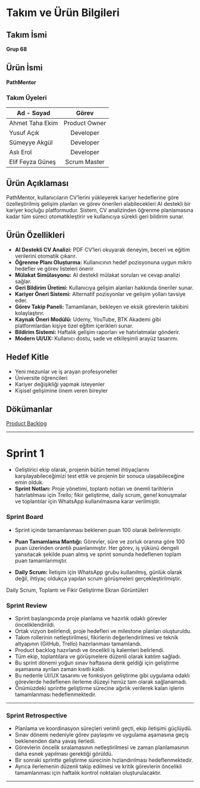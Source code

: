 # Takım ve Ürün Bilgileri
## Takım İsmi
**Grup 68**

## Ürün İsmi
**PathMentor**

### Takım Üyeleri
| Ad - Soyad    | Görev           |
| ------------- |:-------------:|
| Ahmet Taha Ekim    | Product Owner |
| Yusuf Açık    | Developer |
| Sümeyye	Akgül   | Developer |
| Aslı Erol     | Developer |
| Elif Feyza Güneş | Scrum Master      |

## Ürün Açıklaması
PathMentor, kullanıcıların CV’lerini yükleyerek kariyer hedeflerine göre özelleştirilmiş gelişim planları ve görev önerileri alabilecekleri AI destekli bir kariyer koçluğu platformudur. Sistem, CV analizinden öğrenme planlamasına kadar tüm süreci otomatikleştirir ve kullanıcıya sürekli geri bildirim sunar.

## Ürün Özellikleri

- **AI Destekli CV Analizi:** PDF CV’leri okuyarak deneyim, beceri ve eğitim verilerini otomatik çıkarır.
- **Öğrenme Planı Oluşturma:** Kullanıcının hedef pozisyonuna uygun mikro hedefler ve görev listeleri önerir.
- **Mülakat Simülasyonu:** AI destekli mülakat soruları ve cevap analizi sağlar.
- **Geri Bildirim Üretimi:** Kullanıcıya gelişim alanları hakkında öneriler sunar.
- **Kariyer Öneri Sistemi:** Alternatif pozisyonlar ve gelişim yolları tavsiye eder.
- **Görev Takip Paneli:** Tamamlanan, bekleyen ve eksik görevlerin takibini kolaylaştırır.
- **Kaynak Öneri Modülü:** Udemy, YouTube, BTK Akademi gibi platformlardan kişiye özel eğitim içerikleri sunar.
- **Bildirim Sistemi:** Haftalık gelişim raporları ve hatırlatmalar gönderir.
- **Modern UI/UX:** Kullanıcı dostu, sade ve etkileşimli arayüz tasarımı.

## Hedef Kitle
- Yeni mezunlar ve iş arayan profesyoneller
- Üniversite öğrencileri
- Kariyer değişikliği yapmak isteyenler
- Kişisel gelişimine önem veren bireyler
  
## Dökümanlar
[Product Backlog](https://docs.google.com/document/d/1sP4ATmXhpBwG6lLdbFl9Ap5QrwLwr3Z1ELlGYSy_xB0/edit?tab=t.0)


  ---
# Sprint 1
*  Geliştirici ekip olarak, projenin bütün temel ihtiyaçlarını karşılayabileceğimizi test ettik ve projenin bir sonuca ulaşabileceğine emin olduk.
* **Sprint Notları:** Proje yönetimi, toplantı notları ve önemli tarihlerin hatırlatılması için Trello; fikir geliştirme, daily scrum, genel konuşmalar ve toplantılar için WhatsApp kullanılmasına karar verilmiştir.
  
### Sprint Board

* Sprint içinde tamamlanması beklenen puan 100 olarak belirlenmiştir.
  
* **Puan Tamamlama Mantığı:** Görevler, süre ve zorluk oranına göre 100 puan üzerinden orantılı puanlanmıştır. Her görev, iş yükünü dengeli yansıtacak şekilde puan almış ve sprint sonunda hedeflenen toplam puan tamamlanmıştır.
* **Daily Scrum:** İletişim için WhatsApp grubu kullanılmış, günlük olarak değil, ihtiyaç oldukça yapılan scrum görüşmeleri gerçekleştirilmiştir.

<summary>Daily Scrum, Toplantı ve Fikir Geliştirme Ekran Görüntüleri</summary>


### Sprint Review

- Sprint başlangıcında proje planlama ve hazırlık odaklı görevler önceliklendirildi.
- Ortak vizyon belirlendi, proje hedefleri ve milestone planları oluşturuldu.
- Takım rollerinin netleştirilmesi, fikirlerin değerlendirilmesi ve teknik altyapının (GitHub, Trello) hazırlanması tamamlandı.
- Product backlog hazırlandı ve öncelikli iş kalemleri belirlendi.
- Tüm ekip, toplantılara ve görüşmelere düzenli olarak katılım sağladı.
- Bu sprint dönemi yoğun sınav haftasına denk geldiği için geliştirme aşamasına ayrılan zaman kısıtlı kaldı.
- Bu nedenle UI/UX tasarımı ve fonksiyon geliştirme gibi uygulama odaklı görevlerde hedeflenen ilerleme düzeyi henüz tam olarak sağlanamadı.
- Önümüzdeki sprintte geliştirme sürecine ağırlık verilerek kalan işlerin tamamlanması hedeflenmektedir.

---

### Sprint Retrospective

- Planlama ve koordinasyon süreçleri verimli geçti, ekip iletişimi güçlüydü.
- Sınav dönemi nedeniyle görev paylaşımı ve uygulama aşamasına geçiş beklenenden daha yavaş ilerledi.
- Görevlerin öncelik sıralamasının netleştirilmesi ve zaman planlamasının daha esnek yapılması gerektiği görüldü.
- Bir sonraki sprintte geliştirme sürecinin hızlandırılması hedeflenmektedir.
- Ayrıca ilerlemenin düzenli takip edilmesi ve kritik görevlerin öncelikli tamamlanması için haftalık kontrol noktaları oluşturulacaktır.


---



